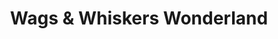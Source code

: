 ---
title: "Wags & Whiskers Wonderland"
url: /zanesville/wags-und-whiskers-wonderland/
shop: Tiersalon
---